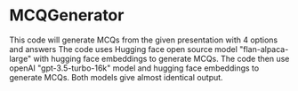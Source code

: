 # MCQGenerator
This code will generate MCQs from the given presentation with 4 options and answers
The code uses Hugging face open source model "flan-alpaca-large" with hugging face embeddings to generate MCQs. 
The code then use openAI "gpt-3.5-turbo-16k" model and hugging face embeddings to generate MCQs.
Both models give almost identical output.
